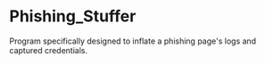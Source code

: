 # Phishing_Stuffer
Program specifically designed to inflate a phishing page's logs and captured credentials.
